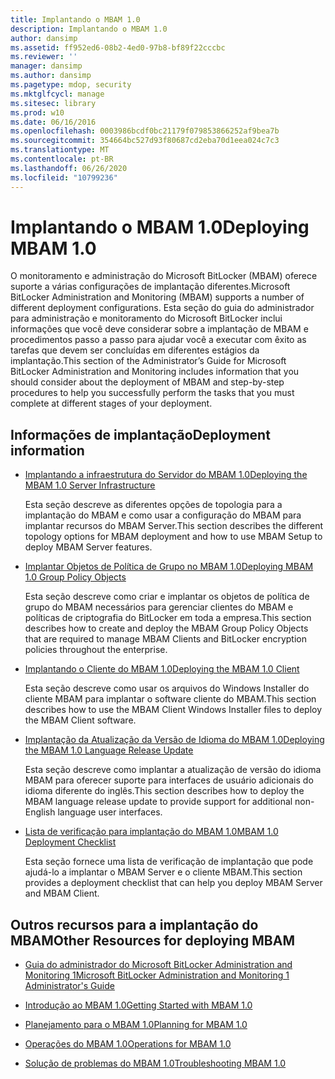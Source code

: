 ```yaml
---
title: Implantando o MBAM 1.0
description: Implantando o MBAM 1.0
author: dansimp
ms.assetid: ff952ed6-08b2-4ed0-97b8-bf89f22cccbc
ms.reviewer: ''
manager: dansimp
ms.author: dansimp
ms.pagetype: mdop, security
ms.mktglfcycl: manage
ms.sitesec: library
ms.prod: w10
ms.date: 06/16/2016
ms.openlocfilehash: 0003986bcdf0bc21179f079853866252af9bea7b
ms.sourcegitcommit: 354664bc527d93f80687cd2eba70d1eea024c7c3
ms.translationtype: MT
ms.contentlocale: pt-BR
ms.lasthandoff: 06/26/2020
ms.locfileid: "10799236"
---
```

# <span data-ttu-id="9c4cb-103">Implantando o MBAM 1.0</span><span class="sxs-lookup"><span data-stu-id="9c4cb-103">Deploying MBAM 1.0</span></span>


<span data-ttu-id="9c4cb-104">O monitoramento e administração do Microsoft BitLocker (MBAM) oferece suporte a várias configurações de implantação diferentes.</span><span class="sxs-lookup"><span data-stu-id="9c4cb-104">Microsoft BitLocker Administration and Monitoring (MBAM) supports a number of different deployment configurations.</span></span> <span data-ttu-id="9c4cb-105">Esta seção do guia do administrador para administração e monitoramento do Microsoft BitLocker inclui informações que você deve considerar sobre a implantação de MBAM e procedimentos passo a passo para ajudar você a executar com êxito as tarefas que devem ser concluídas em diferentes estágios da implantação.</span><span class="sxs-lookup"><span data-stu-id="9c4cb-105">This section of the Administrator’s Guide for Microsoft BitLocker Administration and Monitoring includes information that you should consider about the deployment of MBAM and step-by-step procedures to help you successfully perform the tasks that you must complete at different stages of your deployment.</span></span>

## <span data-ttu-id="9c4cb-106">Informações de implantação</span><span class="sxs-lookup"><span data-stu-id="9c4cb-106">Deployment information</span></span>


-   [<span data-ttu-id="9c4cb-107">Implantando a infraestrutura do Servidor do MBAM 1.0</span><span class="sxs-lookup"><span data-stu-id="9c4cb-107">Deploying the MBAM 1.0 Server Infrastructure</span></span>](deploying-the-mbam-10-server-infrastructure.md)

    <span data-ttu-id="9c4cb-108">Esta seção descreve as diferentes opções de topologia para a implantação do MBAM e como usar a configuração do MBAM para implantar recursos do MBAM Server.</span><span class="sxs-lookup"><span data-stu-id="9c4cb-108">This section describes the different topology options for MBAM deployment and how to use MBAM Setup to deploy MBAM Server features.</span></span>

-   [<span data-ttu-id="9c4cb-109">Implantar Objetos de Política de Grupo no MBAM 1.0</span><span class="sxs-lookup"><span data-stu-id="9c4cb-109">Deploying MBAM 1.0 Group Policy Objects</span></span>](deploying-mbam-10-group-policy-objects.md)

    <span data-ttu-id="9c4cb-110">Esta seção descreve como criar e implantar os objetos de política de grupo do MBAM necessários para gerenciar clientes do MBAM e políticas de criptografia do BitLocker em toda a empresa.</span><span class="sxs-lookup"><span data-stu-id="9c4cb-110">This section describes how to create and deploy the MBAM Group Policy Objects that are required to manage MBAM Clients and BitLocker encryption policies throughout the enterprise.</span></span>

-   [<span data-ttu-id="9c4cb-111">Implantando o Cliente do MBAM 1.0</span><span class="sxs-lookup"><span data-stu-id="9c4cb-111">Deploying the MBAM 1.0 Client</span></span>](deploying-the-mbam-10-client.md)

    <span data-ttu-id="9c4cb-112">Esta seção descreve como usar os arquivos do Windows Installer do cliente MBAM para implantar o software cliente do MBAM.</span><span class="sxs-lookup"><span data-stu-id="9c4cb-112">This section describes how to use the MBAM Client Windows Installer files to deploy the MBAM Client software.</span></span>

-   [<span data-ttu-id="9c4cb-113">Implantação da Atualização da Versão de Idioma do MBAM 1.0</span><span class="sxs-lookup"><span data-stu-id="9c4cb-113">Deploying the MBAM 1.0 Language Release Update</span></span>](deploying-the-mbam-10-language-release-update.md)

    <span data-ttu-id="9c4cb-114">Esta seção descreve como implantar a atualização de versão do idioma MBAM para oferecer suporte para interfaces de usuário adicionais do idioma diferente do inglês.</span><span class="sxs-lookup"><span data-stu-id="9c4cb-114">This section describes how to deploy the MBAM language release update to provide support for additional non-English language user interfaces.</span></span>

-   [<span data-ttu-id="9c4cb-115">Lista de verificação para implantação do MBAM 1.0</span><span class="sxs-lookup"><span data-stu-id="9c4cb-115">MBAM 1.0 Deployment Checklist</span></span>](mbam-10-deployment-checklist.md)

    <span data-ttu-id="9c4cb-116">Esta seção fornece uma lista de verificação de implantação que pode ajudá-lo a implantar o MBAM Server e o cliente MBAM.</span><span class="sxs-lookup"><span data-stu-id="9c4cb-116">This section provides a deployment checklist that can help you deploy MBAM Server and MBAM Client.</span></span>

## <span data-ttu-id="9c4cb-117">Outros recursos para a implantação do MBAM</span><span class="sxs-lookup"><span data-stu-id="9c4cb-117">Other Resources for deploying MBAM</span></span>


-   [<span data-ttu-id="9c4cb-118">Guia do administrador do Microsoft BitLocker Administration and Monitoring 1</span><span class="sxs-lookup"><span data-stu-id="9c4cb-118">Microsoft BitLocker Administration and Monitoring 1 Administrator's Guide</span></span>](index.md)

-   [<span data-ttu-id="9c4cb-119">Introdução ao MBAM 1.0</span><span class="sxs-lookup"><span data-stu-id="9c4cb-119">Getting Started with MBAM 1.0</span></span>](getting-started-with-mbam-10.md)

-   [<span data-ttu-id="9c4cb-120">Planejamento para o MBAM 1.0</span><span class="sxs-lookup"><span data-stu-id="9c4cb-120">Planning for MBAM 1.0</span></span>](planning-for-mbam-10.md)

-   [<span data-ttu-id="9c4cb-121">Operações do MBAM 1.0</span><span class="sxs-lookup"><span data-stu-id="9c4cb-121">Operations for MBAM 1.0</span></span>](operations-for-mbam-10.md)

-   [<span data-ttu-id="9c4cb-122">Solução de problemas do MBAM 1.0</span><span class="sxs-lookup"><span data-stu-id="9c4cb-122">Troubleshooting MBAM 1.0</span></span>](troubleshooting-mbam-10.md)

 

 





